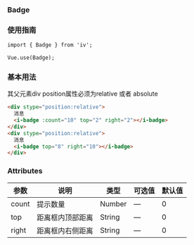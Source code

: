 ### Badge

### 使用指南
```html
import { Badge } from 'iv';

Vue.use(Badge);

```
### 基本用法
其父元素div  position属性必须为relative 或者 absolute

```html
<div stype="position:relative">
  消息
  <i-badge :count="10" top="2" right="2"></i-badge>
</div>
<div stype="position:relative">
  消息
  <i-badge top="8" right="10"></i-badge>
</div>

```
### Attributes

| 参数      | 说明    | 类型      | 可选值       | 默认值   |
|---------- |-------- |---------- |-------------  |-------- |
| count  | 提示数量    | Number   | — | 0 |
| top  | 距离框内顶部距离    | String   | — | 0 |
| right  | 距离框内右侧距离    | String   | — | 0 |
